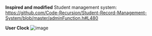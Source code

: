 **Inspired and modified**
Student management system: https://github.com/Code-Recursion/Student-Record-Management-System/blob/master/adminFunction.h#L480

**User Clock**
![image](https://github.com/mahadi137/CPP_RE/assets/71854514/af6f9761-431d-4877-9ebb-9d84a7e1582d)
